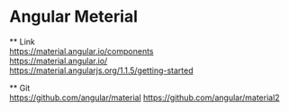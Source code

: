 # Angular Meterial

** Link  
https://material.angular.io/components  
https://material.angular.io/  
https://material.angularjs.org/1.1.5/getting-started

** Git  
https://github.com/angular/material
https://github.com/angular/material2
